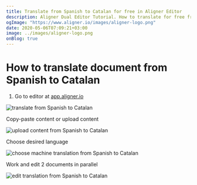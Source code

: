 ```yaml
---
title: Translate from Spanish to Catalan for free in Aligner Editor
description: Aligner Dual Editor Tutorial. How to translate for free from Spanish to Catalan. Aligner is multilingual document management platform. 
ogImage: "https://www.aligner.io/images/aligner-logo.png"
date: 2020-05-06T07:09:21+03:00
image: ../images/aligner-logo.png
onBlog: true
---
```


# How to translate document from Spanish to Catalan

1. Go to editor at [app.aligner.io](https://app.aligner.io "Aligner App web page")

![translate from Spanish to Catalan](../aligner-blank-editor.png "translate from Spanish to Catalan")

Copy-paste content or upload content

![upload content from Spanish to Catalan](../aligner-uploaded-document.png "upload content from Spanish to Catalan")

Choose desired language

![choose machine translation from Spanish to Catalan](../aligner-language-dropdown.png "choose machine translation from Spanish to Catalan")

Work and edit 2 documents in parallel

![edit translation from Spanish to Catalan](../aligner-double-sitded-editor.png "edit translation from Spanish to Catalan")


